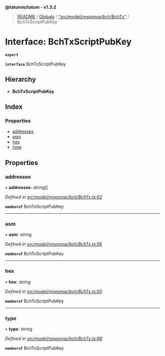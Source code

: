 **@tatumio/tatum - v1.3.2**

> [README](../README.md) / [Globals](../globals.md) / ["src/model/response/bch/BchTx"](../modules/_src_model_response_bch_bchtx_.md) / BchTxScriptPubKey

# Interface: BchTxScriptPubKey

**`export`** 

**`interface`** BchTxScriptPubKey

## Hierarchy

* **BchTxScriptPubKey**

## Index

### Properties

* [addresses](_src_model_response_bch_bchtx_.bchtxscriptpubkey.md#addresses)
* [asm](_src_model_response_bch_bchtx_.bchtxscriptpubkey.md#asm)
* [hex](_src_model_response_bch_bchtx_.bchtxscriptpubkey.md#hex)
* [type](_src_model_response_bch_bchtx_.bchtxscriptpubkey.md#type)

## Properties

### addresses

•  **addresses**: string[]

*Defined in [src/model/response/bch/BchTx.ts:62](https://github.com/tatumio/tatum-js/blob/b9ab1e4/src/model/response/bch/BchTx.ts#L62)*

**`memberof`** BchTxScriptPubKey

___

### asm

•  **asm**: string

*Defined in [src/model/response/bch/BchTx.ts:56](https://github.com/tatumio/tatum-js/blob/b9ab1e4/src/model/response/bch/BchTx.ts#L56)*

**`memberof`** BchTxScriptPubKey

___

### hex

•  **hex**: string

*Defined in [src/model/response/bch/BchTx.ts:50](https://github.com/tatumio/tatum-js/blob/b9ab1e4/src/model/response/bch/BchTx.ts#L50)*

**`memberof`** BchTxScriptPubKey

___

### type

•  **type**: string

*Defined in [src/model/response/bch/BchTx.ts:68](https://github.com/tatumio/tatum-js/blob/b9ab1e4/src/model/response/bch/BchTx.ts#L68)*

**`memberof`** BchTxScriptPubKey
